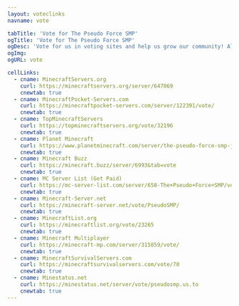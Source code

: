 ```yaml
---
layout: voteclinks
navname: vote

tabTitle: 'Vote for The Pseudo Force SMP'
ogTitle: 'Vote for The Pseudo Force SMP'
ogDesc: 'Vote for us in voting sites and help us grow our community! Also get rewards for doing so!'
ogImg: 
ogURL: vote

cellLinks:
  - cname: MinecraftServers.org
    curl: https://minecraftservers.org/server/647069
    cnewtab: true
  - cname: MinecraftPocket-Servers.com
    curl: https://minecraftpocket-servers.com/server/122391/vote/
    cnewtab: true
  - cname: TopMinecraftServers
    curl: https://topminecraftservers.org/vote/32196
    cnewtab: true
  - cname: Planet Minecraft
    curl: https://www.planetminecraft.com/server/the-pseudo-force-smp-java-amp-bedrock/vote/
    cnewtab: true
  - cname: Minecraft Buzz
    curl: https://minecraft.buzz/server/6993&tab=vote
    cnewtab: true
  - cname: MC Server List (Get Paid)
    curl: https://mc-server-list.com/server/658-The+Pseudo+Force+SMP/vote/
    cnewtab: true
  - cname: Minecraft-Server.net
    curl: https://minecraft-server.net/vote/PseudoSMP/
    cnewtab: true
  - cname: MinecraftList.org
    curl: https://minecraftlist.org/vote/23265
    cnewtab: true
  - cname: Minecraft Multiplayer
    curl: https://minecraft-mp.com/server/315859/vote/
    cnewtab: true
  - cname: MinecraftSurvivalServers.com
    curl: https://minecraftsurvivalservers.com/vote/70
    cnewtab: true
  - cname: Minestatus.net
    curl: https://minestatus.net/server/vote/pseudosmp.us.to
    cnewtab: true
---
```

